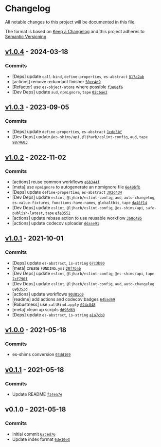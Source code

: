 # Changelog

All notable changes to this project will be documented in this file.

The format is based on [Keep a Changelog](https://keepachangelog.com/en/1.0.0/)
and this project adheres to [Semantic Versioning](https://semver.org/spec/v2.0.0.html).

## [v1.0.4](https://github.com/es-shims/Array.prototype.filter/compare/v1.0.3...v1.0.4) - 2024-03-18

### Commits

- [Deps] update `call-bind`, `define-properties`, `es-abstract` [`817a2ab`](https://github.com/es-shims/Array.prototype.filter/commit/817a2ab9626b6501dc9acedb54bb6fbbe258774e)
- [actions] remove redundant finisher [`50ec4d9`](https://github.com/es-shims/Array.prototype.filter/commit/50ec4d98d211d61a24224e1c61d4dcd51dd28c28)
- [Refactor] use `es-object-atoms` where possible [`f3e8ef6`](https://github.com/es-shims/Array.prototype.filter/commit/f3e8ef6ffa9e479032230ed1b5bb63309771f657)
- [Dev Deps] update `aud`, `npmignore`, `tape` [`02c6ae2`](https://github.com/es-shims/Array.prototype.filter/commit/02c6ae2e50dd2b7b5f7e464a9ed897eff0335b1a)

## [v1.0.3](https://github.com/es-shims/Array.prototype.filter/compare/v1.0.2...v1.0.3) - 2023-09-05

### Commits

- [Deps] update `define-properties`, `es-abstract` [`1cde5bf`](https://github.com/es-shims/Array.prototype.filter/commit/1cde5bf4246d7c127fa6249ce2ddcd5b67bbbda7)
- [Dev Deps] update `@es-shims/api`, `@ljharb/eslint-config`, `aud`, `tape` [`9874603`](https://github.com/es-shims/Array.prototype.filter/commit/9874603c0c572cb4c9431cc1e04edb5c34c18de1)

## [v1.0.2](https://github.com/es-shims/Array.prototype.filter/compare/v1.0.1...v1.0.2) - 2022-11-02

### Commits

- [actions] reuse common workflows [`e6b344f`](https://github.com/es-shims/Array.prototype.filter/commit/e6b344fc6e18f8236226e4203d7b4805baa5fdf7)
- [meta] use `npmignore` to autogenerate an npmignore file [`6e49bfb`](https://github.com/es-shims/Array.prototype.filter/commit/6e49bfb42631966bc9b1f0e7a425ef605036ac42)
- [Deps] update `define-properties`, `es-abstract` [`302c434`](https://github.com/es-shims/Array.prototype.filter/commit/302c4343e6f45809f5829868422e238e3a57cd0c)
- [Dev Deps] update `eslint`, `@ljharb/eslint-config`, `aud`, `auto-changelog`, `es-value-fixtures`, `functions-have-names`, `globalthis`, `tape` [`da46f14`](https://github.com/es-shims/Array.prototype.filter/commit/da46f14d1264cdf948231c75caf7822736ab0128)
- [Dev Deps] update `eslint`, `@ljharb/eslint-config`, `@es-shims/api`, `safe-publish-latest`, `tape` [`efe3552`](https://github.com/es-shims/Array.prototype.filter/commit/efe355289a850850854c53d5af7687527be4babd)
- [actions] update rebase action to use reusable workflow [`360c495`](https://github.com/es-shims/Array.prototype.filter/commit/360c495fe98a9edc61e54ad947928b13f4ff6cb4)
- [actions] update codecov uploader [`ddaae91`](https://github.com/es-shims/Array.prototype.filter/commit/ddaae91dc759b66ed6d52cfffdbba103ca4b788f)

## [v1.0.1](https://github.com/es-shims/Array.prototype.filter/compare/v1.0.0...v1.0.1) - 2021-10-01

### Commits

- [Deps] update `es-abstract`, `is-string` [`67c3b80`](https://github.com/es-shims/Array.prototype.filter/commit/67c3b80370becc8a6ea305c14a2cd854f14397a4)
- [meta] create `FUNDING.yml` [`28f7bab`](https://github.com/es-shims/Array.prototype.filter/commit/28f7babb4c27e1a46661e963df9d9e56554840c9)
- [Dev Deps] update `eslint`, `@ljharb/eslint-config`, `@es-shims/api`, `tape` [`7cf790f`](https://github.com/es-shims/Array.prototype.filter/commit/7cf790fce0e3e8d39da5fd7aa33269ebc46bc96e)
- [Dev Deps] update `eslint`, `@ljharb/eslint-config`, `aud`, `auto-changelog` [`69b353d`](https://github.com/es-shims/Array.prototype.filter/commit/69b353d9e65c4ddc32a4dd080b8318c603615e3d)
- [actions] update workflows [`90d81c0`](https://github.com/es-shims/Array.prototype.filter/commit/90d81c06d1435cdc4affe40a0cd0e12054dac280)
- [readme] add actions and codecov badges [`64bad69`](https://github.com/es-shims/Array.prototype.filter/commit/64bad69903d684f4bfa6ad4e9f288e43f30da10c)
- [Robustness] use `callBind.apply` [`024c848`](https://github.com/es-shims/Array.prototype.filter/commit/024c848e20d6cbf6bd5d12d84a7512965f07de11)
- [meta] clean up scripts [`dd96d69`](https://github.com/es-shims/Array.prototype.filter/commit/dd96d691d553ed179d1793424e2df63944191a99)
- [Deps] update `es-abstract`, `is-string` [`a1a7cb0`](https://github.com/es-shims/Array.prototype.filter/commit/a1a7cb0b5dd9bd2bfe08d0eee2c58373d71c3cc0)

## [v1.0.0](https://github.com/es-shims/Array.prototype.filter/compare/v0.1.1...v1.0.0) - 2021-05-18

### Commits

- es-shims conversion [`03dd169`](https://github.com/es-shims/Array.prototype.filter/commit/03dd1690c8cb66ee42098ae787346de698e0ac5b)

## [v0.1.1](https://github.com/es-shims/Array.prototype.filter/compare/v0.1.0...v0.1.1) - 2021-05-18

### Commits

- Update README [`f34ea7e`](https://github.com/es-shims/Array.prototype.filter/commit/f34ea7e72a4183454f36263ef747879dd0082561)

## v0.1.0 - 2021-05-18

### Commits

- Initial commit [`62ced76`](https://github.com/es-shims/Array.prototype.filter/commit/62ced76da693d1532aa00047787d416a3b081568)
- Update index format [`6de10e3`](https://github.com/es-shims/Array.prototype.filter/commit/6de10e32c437526b1aefeb5430701c17c187e797)

